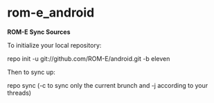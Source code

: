 # rom-e_android
<b>ROM-E Sync Sources</b>

To initialize your local repository:

repo init -u git://github.com/ROM-E/android.git -b eleven

Then to sync up:

repo sync (-c to sync only the current brunch and -j according to your threads)
